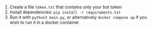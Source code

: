 1. Create a file `token.txt` that contains only your bot token
2. Install dependencies:
```pip install -r requirements.txt```
3. Run it with `python3 main.py`, or alternatively `docker compose up` if you wish to run it in a docker container